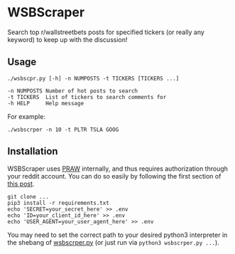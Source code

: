 # WSBScraper

Search top r/wallstreetbets posts for specified tickers (or really any keyword) to keep up with the discussion!

## Usage
```
./wsbscpr.py [-h] -n NUMPOSTS -t TICKERS [TICKERS ...]

-n NUMPOSTS Number of hot posts to search
-t TICKERS  List of tickers to search comments for
-h HELP     Help message
```
For example:
```
./wsbscrper -n 10 -t PLTR TSLA GOOG
```

## Installation
WSBScraper uses [PRAW](https://praw.readthedocs.io/en/latest/ "PRAW") internally, and thus requires authorization through your reddit account. You can do so easily by following the first section of [this post](https://towardsdatascience.com/scraping-reddit-data-1c0af3040768 "this").

```
git clone ...
pip3 install -r requirements.txt
echo 'SECRET=your_secret_here' >> .env
echo 'ID=your_client_id_here' >> .env
echo 'USER_AGENT=your_user_agent_here' >> .env
```

You may need to set the correct path to your desired python3 interpreter in the shebang of [wsbscrper.py](wsbscrper.py) (or just run via ```python3 wsbscrper.py ...```).
